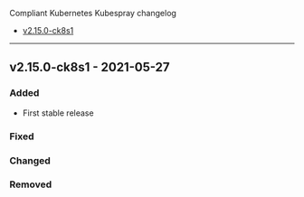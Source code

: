  Compliant Kubernetes Kubespray changelog
<!-- BEGIN TOC -->
- [v2.15.0-ck8s1](#v2150-ck8s1---2021-05-27)
<!-- END TOC -->

-------------------------------------------------
## v2.15.0-ck8s1 - 2021-05-27

### Added

- First stable release

### Fixed

### Changed

### Removed
